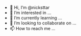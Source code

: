 - 👋 Hi, I’m @nicksttar
- 👀 I’m interested in ...
- 🌱 I’m currently learning ...
- 💞️ I’m looking to collaborate on ...
- 📫 How to reach me ...